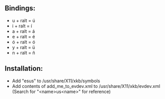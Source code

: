 ## Bindings:
* u + ralt = ú
* i + ralt = í
* a + ralt = á
* e + ralt = é
* ó + ralt = ó
* y + ralt = ü
* n + ralt = ñ

## Installation:
* Add "esus" to /usr/share/X11/xkb/symbols
* Add contents of add\_me\_to\_evdev.xml to /usr/share/X11/xkb/evdev.xml (Search for "\<name\>us\<name>" for reference)
